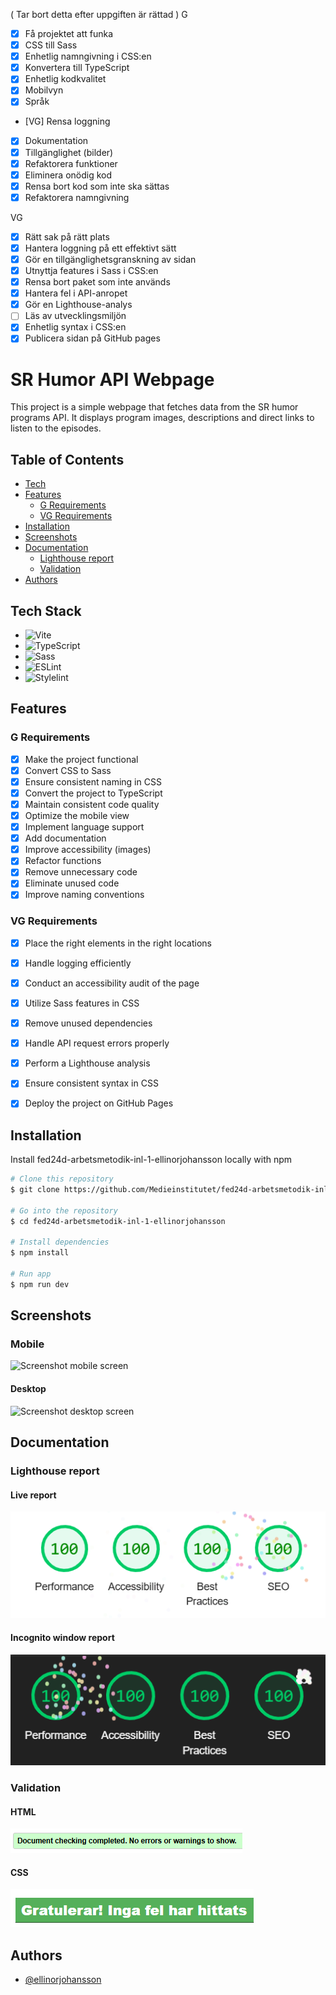 ( Tar bort detta efter uppgiften är rättad )
G
- [x] Få projektet att funka
- [x] CSS till Sass
- [x] Enhetlig namngivning i CSS:en
- [x] Konvertera till TypeScript
- [x] Enhetlig kodkvalitet
- [x] Mobilvyn
- [x] Språk
- [VG] Rensa loggning
- [x] Dokumentation
- [x] Tillgänglighet (bilder)
- [x] Refaktorera funktioner
- [x] Eliminera onödig kod
- [x] Rensa bort kod som inte ska sättas
- [x] Refaktorera namngivning

VG
- [x] Rätt sak på rätt plats
- [x] Hantera loggning på ett effektivt sätt
- [x] Gör en tillgänglighetsgranskning av sidan
- [x] Utnyttja features i Sass i CSS:en
- [x] Rensa bort paket som inte används
- [x] Hantera fel i API-anropet
- [x] Gör en Lighthouse-analys
- [ ] Läs av utvecklingsmiljön
- [x] Enhetlig syntax i CSS:en
- [x] Publicera sidan på GitHub pages 

# SR Humor API Webpage

This project is a simple webpage that fetches data from the SR humor programs API. It displays program images, descriptions and direct links to listen to the episodes.

## Table of Contents

- [Tech](#tech-stack)
- [Features](#features)
  - [G Requirements](#g-requirements)
  - [VG Requirements](#vg-requirements)
- [Installation](#installation)
- [Screenshots](#screenshots)
- [Documentation](#documentation)
  - [Lighthouse report](#lighthouse-report)
  - [Validation](#validation)
- [Authors](#authors)

## Tech Stack

- ![Vite](https://img.shields.io/badge/Vite-%23646CFF.svg?style=for-the-badge&logo=vite&logoColor=white)
- ![TypeScript](https://img.shields.io/badge/TypeScript-%23007ACC.svg?style=for-the-badge&logo=typescript&logoColor=white)
- ![Sass](https://img.shields.io/badge/Sass-%23CC6699.svg?style=for-the-badge&logo=sass&logoColor=white)
- ![ESLint](https://img.shields.io/badge/ESLint-%234B32C3.svg?style=for-the-badge&logo=eslint&logoColor=white)
- ![Stylelint](https://img.shields.io/badge/Stylelint-%23000000.svg?style=for-the-badge&logo=stylelint&logoColor=white)

## Features  

### G Requirements  
- [x] Make the project functional  
- [x] Convert CSS to Sass  
- [x] Ensure consistent naming in CSS  
- [x] Convert the project to TypeScript  
- [x] Maintain consistent code quality  
- [x] Optimize the mobile view  
- [x] Implement language support   
- [x] Add documentation  
- [x] Improve accessibility (images)  
- [x] Refactor functions  
- [x] Remove unnecessary code  
- [x] Eliminate unused code  
- [x] Improve naming conventions  

### VG Requirements  
- [x] Place the right elements in the right locations  
- [x] Handle logging efficiently  
- [x] Conduct an accessibility audit of the page  
- [x] Utilize Sass features in CSS  
- [x] Remove unused dependencies  
- [x] Handle API request errors properly  
- [x] Perform a Lighthouse analysis   
- [x] Ensure consistent syntax in CSS  
- [x] Deploy the project on GitHub Pages  


## Installation

Install fed24d-arbetsmetodik-inl-1-ellinorjohansson locally with npm

```bash
# Clone this repository
$ git clone https://github.com/Medieinstitutet/fed24d-arbetsmetodik-inl-1-ellinorjohansson

# Go into the repository
$ cd fed24d-arbetsmetodik-inl-1-ellinorjohansson

# Install dependencies
$ npm install

# Run app
$ npm run dev
```

## Screenshots

### Mobile

![Screenshot mobile screen](./assets/screenshots/mobile-screenshot.avif)

#### Desktop

![Screenshot desktop screen](./assets/screenshots/desktop-screenshot.avif)

## Documentation

### Lighthouse report

#### Live report
![Lighthouse report](./assets/lighthouse/Lighthouse-live%202025-01-21%20112847.png)

#### Incognito window report
![Lighthouse report inkognito](./assets/lighthouse/Lighthouse-inkognito%202025-01-21%20113049.png)

### Validation

#### HTML

![Validation HTML](./assets/validation/HTML%20validation%202025-01-21.png)

#### CSS

![Validation CSS](./assets/validation/CSS%20validation%202025-01-21.png)


## Authors

- [@ellinorjohansson](https://www.github.com/ellinorjohansson)
